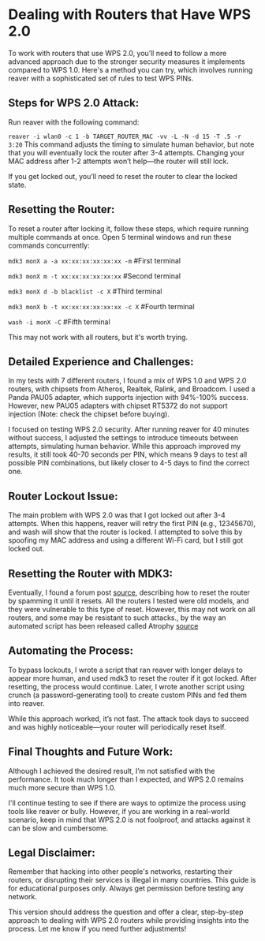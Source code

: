 # Dealing with Routers that Have WPS 2.0

To work with routers that use WPS 2.0, you’ll need to follow a more advanced approach due to the stronger security measures it implements compared to WPS 1.0. Here's a method you can try, which involves running reaver with a sophisticated set of rules to test WPS PINs.

## Steps for WPS 2.0 Attack:
Run reaver with the following command:

```reaver -i wlan0 -c 1 -b TARGET_ROUTER_MAC -vv -L -N -d 15 -T .5 -r 3:20```
This command adjusts the timing to simulate human behavior, but note that you will eventually lock the router after 3-4 attempts. Changing your MAC address after 1-2 attempts won’t help—the router will still lock.

If you get locked out, you’ll need to reset the router to clear the locked state.

## Resetting the Router:
To reset a router after locking it, follow these steps, which require running multiple commands at once. Open 5 terminal windows and run these commands concurrently:

```mdk3 monX a -a xx:xx:xx:xx:xx:xx -m``` #First terminal

```mdk3 monX m -t xx:xx:xx:xx:xx:xx```  #Second terminal

```mdk3 monX d -b blacklist -c X``` #Third terminal 

```mdk3 monX b -t xx:xx:xx:xx:xx:xx -c X``` #Fourth terminal 

```wash -i monX -C``` #Fifth terminal 

This may not work with all routers, but it's worth trying.

## Detailed Experience and Challenges:
In my tests with 7 different routers, I found a mix of WPS 1.0 and WPS 2.0 routers, with chipsets from Atheros, Realtek, Ralink, and Broadcom. I used a Panda PAU05 adapter, which supports injection with 94%-100% success. However, new PAU05 adapters with chipset RT5372 do not support injection (Note: check the chipset before buying).

I focused on testing WPS 2.0 security. After running reaver for 40 minutes without success, I adjusted the settings to introduce timeouts between attempts, simulating human behavior. While this approach improved my results, it still took 40-70 seconds per PIN, which means 9 days to test all possible PIN combinations, but likely closer to 4-5 days to find the correct one.

## Router Lockout Issue:
The main problem with WPS 2.0 was that I got locked out after 3-4 attempts. When this happens, reaver will retry the first PIN (e.g., 12345670), and wash will show that the router is locked. I attempted to solve this by spoofing my MAC address and using a different Wi-Fi card, but I still got locked out.

## Resetting the Router with MDK3:
Eventually, I found a forum post [source](https://forum.aircrack-ng.org/index.php?topic=468.0), describing how to reset the router by spamming it until it resets. All the routers I tested were old models, and they were vulnerable to this type of reset. However, this may not work on all routers, and some may be resistant to such attacks., by the way an automated script has been released called Atrophy [source](http://www.mirrorcreator.com/files/1NLJSO03/)

## Automating the Process:
To bypass lockouts, I wrote a script that ran reaver with longer delays to appear more human, and used mdk3 to reset the router if it got locked. After resetting, the process would continue. Later, I wrote another script using crunch (a password-generating tool) to create custom PINs and fed them into reaver.

While this approach worked, it’s not fast. The attack took days to succeed and was highly noticeable—your router will periodically reset itself.

## Final Thoughts and Future Work:
Although I achieved the desired result, I’m not satisfied with the performance. It took much longer than I expected, and WPS 2.0 remains much more secure than WPS 1.0.

I'll continue testing to see if there are ways to optimize the process using tools like reaver or bully. However, if you are working in a real-world scenario, keep in mind that WPS 2.0 is not foolproof, and attacks against it can be slow and cumbersome.

## Legal Disclaimer:
Remember that hacking into other people's networks, restarting their routers, or disrupting their services is illegal in many countries. This guide is for educational purposes only. Always get permission before testing any network.

This version should address the question and offer a clear, step-by-step approach to dealing with WPS 2.0 routers while providing insights into the process. Let me know if you need further adjustments!
